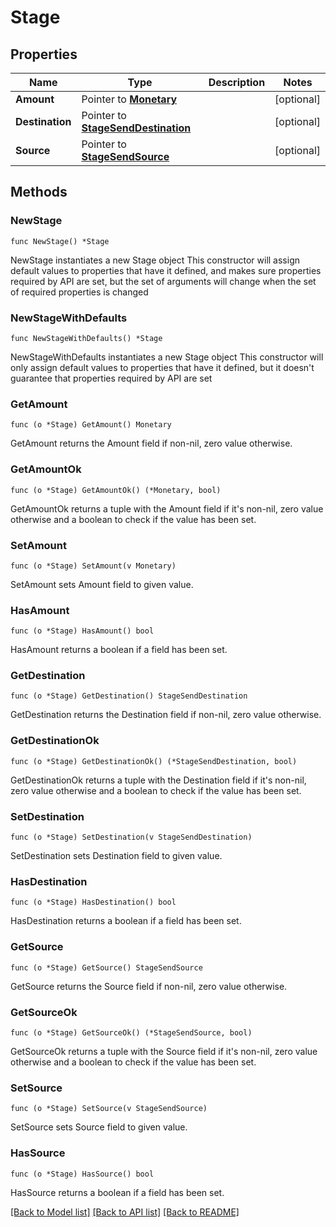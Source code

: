# Stage

## Properties

Name | Type | Description | Notes
------------ | ------------- | ------------- | -------------
**Amount** | Pointer to [**Monetary**](Monetary.md) |  | [optional] 
**Destination** | Pointer to [**StageSendDestination**](StageSendDestination.md) |  | [optional] 
**Source** | Pointer to [**StageSendSource**](StageSendSource.md) |  | [optional] 

## Methods

### NewStage

`func NewStage() *Stage`

NewStage instantiates a new Stage object
This constructor will assign default values to properties that have it defined,
and makes sure properties required by API are set, but the set of arguments
will change when the set of required properties is changed

### NewStageWithDefaults

`func NewStageWithDefaults() *Stage`

NewStageWithDefaults instantiates a new Stage object
This constructor will only assign default values to properties that have it defined,
but it doesn't guarantee that properties required by API are set

### GetAmount

`func (o *Stage) GetAmount() Monetary`

GetAmount returns the Amount field if non-nil, zero value otherwise.

### GetAmountOk

`func (o *Stage) GetAmountOk() (*Monetary, bool)`

GetAmountOk returns a tuple with the Amount field if it's non-nil, zero value otherwise
and a boolean to check if the value has been set.

### SetAmount

`func (o *Stage) SetAmount(v Monetary)`

SetAmount sets Amount field to given value.

### HasAmount

`func (o *Stage) HasAmount() bool`

HasAmount returns a boolean if a field has been set.

### GetDestination

`func (o *Stage) GetDestination() StageSendDestination`

GetDestination returns the Destination field if non-nil, zero value otherwise.

### GetDestinationOk

`func (o *Stage) GetDestinationOk() (*StageSendDestination, bool)`

GetDestinationOk returns a tuple with the Destination field if it's non-nil, zero value otherwise
and a boolean to check if the value has been set.

### SetDestination

`func (o *Stage) SetDestination(v StageSendDestination)`

SetDestination sets Destination field to given value.

### HasDestination

`func (o *Stage) HasDestination() bool`

HasDestination returns a boolean if a field has been set.

### GetSource

`func (o *Stage) GetSource() StageSendSource`

GetSource returns the Source field if non-nil, zero value otherwise.

### GetSourceOk

`func (o *Stage) GetSourceOk() (*StageSendSource, bool)`

GetSourceOk returns a tuple with the Source field if it's non-nil, zero value otherwise
and a boolean to check if the value has been set.

### SetSource

`func (o *Stage) SetSource(v StageSendSource)`

SetSource sets Source field to given value.

### HasSource

`func (o *Stage) HasSource() bool`

HasSource returns a boolean if a field has been set.


[[Back to Model list]](../README.md#documentation-for-models) [[Back to API list]](../README.md#documentation-for-api-endpoints) [[Back to README]](../README.md)


